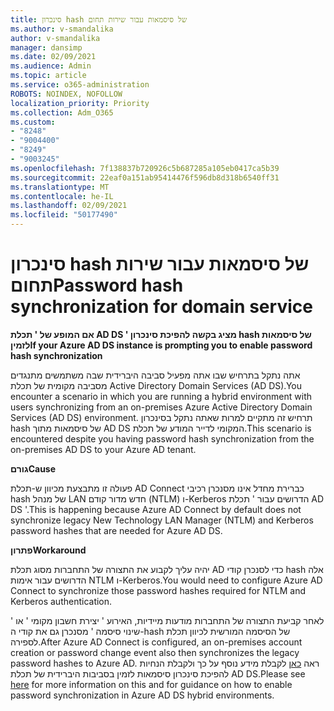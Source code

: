 ```yaml
---
title: סינכרון hash של סיסמאות עבור שירות תחום
ms.author: v-smandalika
author: v-smandalika
manager: dansimp
ms.date: 02/09/2021
ms.audience: Admin
ms.topic: article
ms.service: o365-administration
ROBOTS: NOINDEX, NOFOLLOW
localization_priority: Priority
ms.collection: Adm_O365
ms.custom:
- "8248"
- "9004400"
- "8249"
- "9003245"
ms.openlocfilehash: 7f138837b720926c5b687285a105eb0417ca5b39
ms.sourcegitcommit: 22eaf0a151ab95414476f596db8d318b6540ff31
ms.translationtype: MT
ms.contentlocale: he-IL
ms.lasthandoff: 02/09/2021
ms.locfileid: "50177490"
---
```

# <a name="password-hash-synchronization-for-domain-service"></a><span data-ttu-id="bde59-102">סינכרון hash של סיסמאות עבור שירות תחום</span><span class="sxs-lookup"><span data-stu-id="bde59-102">Password hash synchronization for domain service</span></span>

<span data-ttu-id="bde59-103">**אם המופע של ' תכלת AD DS ' מציג בקשה להפיכת סינכרון hash של סיסמאות לזמין**</span><span class="sxs-lookup"><span data-stu-id="bde59-103">**If your Azure AD DS instance is prompting you to enable password hash synchronization**</span></span>

<span data-ttu-id="bde59-104">אתה נתקל בתרחיש שבו אתה מפעיל סביבה היברידית שבה משתמשים מתנגדים מסביבה מקומית של תכלת Active Directory Domain Services (AD DS).</span><span class="sxs-lookup"><span data-stu-id="bde59-104">You encounter a scenario in which you are running a hybrid environment with users synchronizing from an on-premises Azure Active Directory Domain Services (AD DS) environment.</span></span> <span data-ttu-id="bde59-105">תרחיש זה מתקיים למרות שאתה נתקל בסינכרון hash של סיסמאות מתוך AD DS המקומי לדייר המודע של תכלת.</span><span class="sxs-lookup"><span data-stu-id="bde59-105">This scenario is encountered despite you having password hash synchronization from the on-premises AD DS to your Azure AD tenant.</span></span>

<span data-ttu-id="bde59-106">**גורם**</span><span class="sxs-lookup"><span data-stu-id="bde59-106">**Cause**</span></span>

<span data-ttu-id="bde59-107">פעולה זו מתבצעת מכיוון ש-תכלת AD Connect כברירת מחדל אינו מסנכרן רכיבי hash של מנהל LAN חדש מדור קודם (NTLM) ו-Kerberos הדרושים עבור ' תכלת AD DS '.</span><span class="sxs-lookup"><span data-stu-id="bde59-107">This is happening because Azure AD Connect by default does not synchronize legacy New Technology LAN Manager (NTLM) and Kerberos password hashes that are needed for Azure AD DS.</span></span>

<span data-ttu-id="bde59-108">**פתרון**</span><span class="sxs-lookup"><span data-stu-id="bde59-108">**Workaround**</span></span> 

<span data-ttu-id="bde59-109">יהיה עליך לקבוע את התצורה של התחברות מסוג תכלת AD כדי לסנכרן קודי hash אלה הדרושים עבור אימות NTLM ו-Kerberos.</span><span class="sxs-lookup"><span data-stu-id="bde59-109">You would need to configure Azure AD Connect to synchronize those password hashes required for NTLM and Kerberos authentication.</span></span>

<span data-ttu-id="bde59-110">לאחר קביעת התצורה של התחברות מודעות מיידיות, האירוע ' יצירת חשבון מקומי ' או ' שינוי סיסמה ' מסנכרן גם את קודי ה-hash של הסיסמה המורשית לכיוון תכלת לספירה.</span><span class="sxs-lookup"><span data-stu-id="bde59-110">After Azure AD Connect is configured, an on-premises account creation or password change event also then synchronizes the legacy password hashes to Azure AD.</span></span> <span data-ttu-id="bde59-111">ראה [כאן](https://docs.microsoft.com/azure/active-directory-domain-services/tutorial-configure-password-hash-sync) לקבלת מידע נוסף על כך ולקבלת הנחיות להפיכת סינכרון סיסמאות לזמין בסביבות היברידית של תכלת AD DS.</span><span class="sxs-lookup"><span data-stu-id="bde59-111">Please see [here](https://docs.microsoft.com/azure/active-directory-domain-services/tutorial-configure-password-hash-sync) for more information on this and for guidance on how to enable password synchronization in Azure AD DS hybrid environments.</span></span>